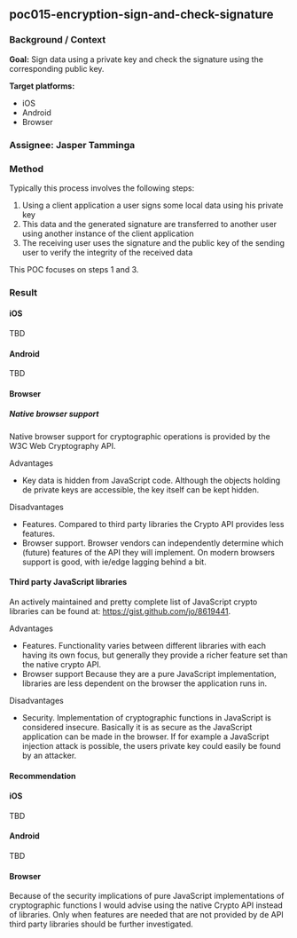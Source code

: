 ## poc015-encryption-sign-and-check-signature

### Background / Context
**Goal:** Sign data using a private key and check the signature using the corresponding public key.


**Target platforms:**
* iOS
* Android
* Browser

### Assignee: Jasper Tamminga

### Method ###
Typically this process involves the following steps:
1. Using a client application a user signs some local data using his private key
2. This data and the generated signature are transferred to another user using another instance of the client application
3. The receiving user uses the signature and the public key of the sending user to verify the integrity of the received data

This POC focuses on steps 1 and 3.

### Result

#### iOS

TBD

#### Android

TBD

#### Browser

##### Native browser support
Native browser support for cryptographic operations is provided by the W3C Web Cryptography API.

Advantages
* Key data is hidden from JavaScript code. Although the objects holding de private keys are accessible, the key itself can be kept hidden.

Disadvantages
* Features. Compared to third party libraries the Crypto API provides less features.
* Browser support. Browser vendors can independently determine which (future) features of the API they will implement. On modern browsers support is good, with ie/edge lagging behind a bit.

#### Third party JavaScript libraries

An actively maintained and pretty complete list of JavaScript crypto libraries can be found at: https://gist.github.com/jo/8619441.

Advantages
* Features. Functionality varies between different libraries with each having its own focus, but generally they provide a richer feature set than the native crypto API.
* Browser support Because they are a pure JavaScript implementation, libraries are less dependent on the browser the application runs in.

Disadvantages
* Security. Implementation of cryptographic functions in JavaScript is considered insecure. Basically it is as secure as the JavaScript application can be made in the browser. If for example a JavaScript injection attack is possible, the users private key could easily be found by an attacker.

#### Recommendation

#### iOS

TBD

#### Android

TBD

#### Browser
Because of the security implications of pure JavaScript implementations of cryptographic functions I would advise using the native Crypto API instead of libraries. Only when features are needed that are not provided by de API third party libraries should be further investigated.

